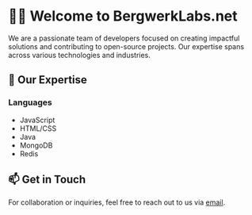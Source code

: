 <h1>👨‍💻 Welcome to BergwerkLabs.net</h1>

<p>We are a passionate team of developers focused on creating impactful solutions and contributing to open-source projects. Our expertise spans across various technologies and industries.</p>

<h2>🚀 Our Expertise</h2>

<h3>Languages</h3>
<ul>
  <li>JavaScript</li>
  <li>HTML/CSS</li>
  <li>Java</li>
  <li>MongoDB</li>
  <li>Redis</li>
</ul>

<h2>📫 Get in Touch</h2>
<p>For collaboration or inquiries, feel free to reach out to us via <a href="mailto:support@bergwerklabs.net">email</a>.</p>
